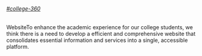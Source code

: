 <H6><a href="https://github.com/Aishwary0212/college-360/new_page.html">#college-360</a></H6>
WebsiteTo enhance the academic experience for our college students, we think there is a need to develop a efficient and comprehensive website that consolidates essential information and services into a single, accessible platform.
